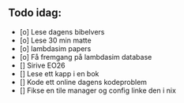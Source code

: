 ## Todo idag:

- [o] Lese dagens bibelvers
- [o] Lese 30 min matte
- [o] lambdasim papers
- [o] Få fremgang på lambdasim database
- [] Sirive EO26
- [] Lese ett kapp i en bok
- [] Kode ett online dagens kodeproblem
- [] Fikse en tile manager og config linke den i nix
